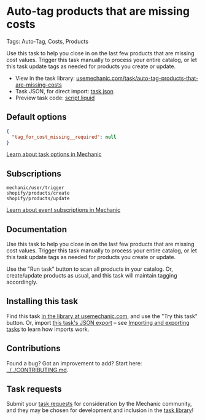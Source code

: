 # Auto-tag products that are missing costs

Tags: Auto-Tag, Costs, Products

Use this task to help you close in on the last few products that are missing cost values. Trigger this task manually to process your entire catalog, or let this task update tags as needed for products you create or update.

* View in the task library: [usemechanic.com/task/auto-tag-products-that-are-missing-costs](https://usemechanic.com/task/auto-tag-products-that-are-missing-costs)
* Task JSON, for direct import: [task.json](../../tasks/auto-tag-products-that-are-missing-costs.json)
* Preview task code: [script.liquid](./script.liquid)

## Default options

```json
{
  "tag_for_cost_missing__required": null
}
```

[Learn about task options in Mechanic](https://docs.usemechanic.com/article/471-task-options)

## Subscriptions

```liquid
mechanic/user/trigger
shopify/products/create
shopify/products/update
```

[Learn about event subscriptions in Mechanic](https://docs.usemechanic.com/article/408-subscriptions)

## Documentation

Use this task to help you close in on the last few products that are missing cost values. Trigger this task manually to process your entire catalog, or let this task update tags as needed for products you create or update.

Use the "Run task" button to scan all products in your catalog. Or, create/update products as usual, and this task will maintain tagging accordingly.

## Installing this task

Find this task [in the library at usemechanic.com](https://usemechanic.com/task/auto-tag-products-that-are-missing-costs), and use the "Try this task" button. Or, import [this task's JSON export](../../tasks/auto-tag-products-that-are-missing-costs.json) – see [Importing and exporting tasks](https://docs.usemechanic.com/article/505-importing-and-exporting-tasks) to learn how imports work.

## Contributions

Found a bug? Got an improvement to add? Start here: [../../CONTRIBUTING.md](../../CONTRIBUTING.md).

## Task requests

Submit your [task requests](https://mechanic.canny.io/task-requests) for consideration by the Mechanic community, and they may be chosen for development and inclusion in the [task library](https://tasks.mechanic.dev/)!
